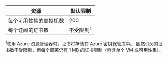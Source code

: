| 资源 | 默认限制 |
| --- | --- |
| 每个可用性集的虚拟机数 | 200 |
| 每个订阅的证书数 |不受限制<sup>1</sup> |

<sup>1</sup>使用 Azure 资源管理器时，证书将存储在 Azure 密钥保管库中。 虽然订阅的证书数不受限制，但每个部署仍有 1 MB 的证书限制（包含单个 VM 或可用性集）。

